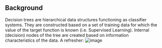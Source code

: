 ## Background

Decision trees are hierarchical data structures functioning as classifier systems. They
are constructed based on a set of training data for which the value of the target
function is known (i.e. Supervised Learning). Internal (decision) nodes of the tree are
created based on information characteristics of the data. A refresher:
![image](https://github.com/niraj-karki/Information-Theory-Computation/assets/68698748/43da87b4-3567-420b-bbf8-f9b17238c51d)
